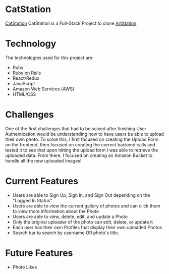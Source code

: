 # CatStation

[CatStation](https://catstation-app.herokuapp.com/)
CatStation is a Full-Stack Project to clone [ArtStation](https://www.artstation.com)

# Technology

The technologies used for this project are: 
  - Ruby
  - Ruby on Rails
  - React/Redux
  - JavaScript
  - Amazon Web Services (AWS)
  - HTML/CSS
  
# Challenges
  
One of the first challenges that had to be solved after finishing User Authentication would be understanding how to have users be able to upload their own photo. To solve this, I first focused on creating the Upload Form on the frontend, then focused on creating the correct backend calls and tested it to see that upon hitting the upload form I was able to retrieve the uploaded data. From there, I focused on creating an Amazon Bucket to handle all the new uploaded Images!



# Current Features

- Users are able to Sign Up, Sign In, and Sign Out depending on the "Logged In Status"
- Users are able to view the current gallery of photos and can click them to view more information about the Photo
- Users are able to view, delete, edit, and update a Photo
- Only the original uploader of the photo can edit, delete, or update it
- Each user has their own Profiles that display their own uploaded Photos
- Search bar to search by username OR photo's title. 

# Future Features

- Photo Likes


